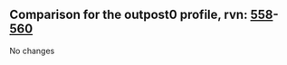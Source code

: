 ## Comparison for the outpost0 profile, rvn: [558](https://github.com/PRO100KatYT/FortniteProfileRevisions/tree/main/profiles/outpost0/558%20outpost0.json)-[560](https://github.com/PRO100KatYT/FortniteProfileRevisions/tree/main/profiles/outpost0/560%20outpost0.json)

No changes
